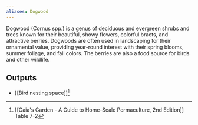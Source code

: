 ```yaml
---
aliases: Dogwood
---
```

Dogwood (Cornus spp.) is a genus of deciduous and evergreen shrubs and trees known for their beautiful, showy flowers, colorful bracts, and attractive berries. Dogwoods are often used in landscaping for their ornamental value, providing year-round interest with their spring blooms, summer foliage, and fall colors. The berries are also a food source for birds and other wildlife.
## Outputs
- [[Bird nesting space]][^1]

[^1]: [[Gaia's Garden - A Guide to Home-Scale Permaculture, 2nd Edition]] Table 7-2